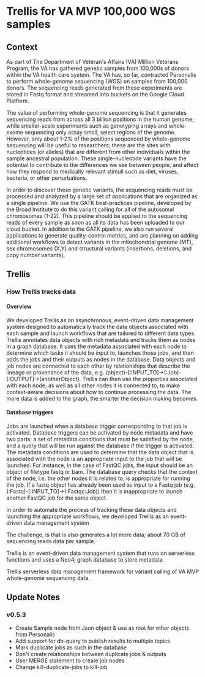 # Trellis for VA MVP 100,000 WGS samples

## Context
As part of The Department of Veteran's Affairs (VA) Million Veterans Program, the VA has gathered genetic samples from 100,000s of donors within the VA health care system. The VA has, so far, contracted Personalis to perform whole-genome sequencing (WGS) on samples from 100,000 donors. The sequencing reads generated from these experiments are stored in Fastq format and streamed into buckets on the Google Cloud Platform. 

The value of performing whole-genome sequencing is that it generates sequencing reads from across all 3 billion positions in the human genome, while smaller-scale experiments such as genotyping arrays and whole-exome sequencing only assay small, select regions of the genome. However, only about 1-2% of the positions sequenced by whole-genome sequencing will be useful to researchers; these are the sites with nucleotides (or alleles) that are different from other individuals within the sample ancestral population. These single-nucleotide variants have the potential to contribute to the differences we see between people, and affect how they respond to medically relevant stimuli such as diet, viruses, bacteria, or other perturbations.

In order to discover these genetic variants, the sequencing reads must be processed and analyzed by a large set of applications that are organized as a single pipeline. We use the GATK best-practices pipeline, developed by the Broad Institute to do this variant calling for all of the autosomal chromosomes (1-22). This pipeline should be applied to the sequencing reads of every sample as soon as all its data has been uploaded to our cloud bucket. In addition to the GATK pipeline, we also run several applications to generate quality-control metrics, and are planning on adding additional workflows to detect variants in the mitochondrial genome (MT), sex chromosomes (X,Y) and structural variants (insertions, deletions, and copy number variants).

## Trellis

### How Trellis tracks data
#### Overview
We developed Trellis as an asynchronous, event-driven data management system designed to automatically track the data objects associated with each sample and launch workflows that are tailored to different data types. Trellis annotates data objects with rich metadata and tracks them as nodes in a graph database. It uses the metadata associated with each node to determine which tasks it should be input to, launches those jobs, and then adds the jobs and their outputs as nodes in the database. Data objects and job nodes are connected to each other by relationships that describe the lineage or provenance of the data, e.g. (object)-[:INPUT_TO]->(:Job)-[:OUTPUT]->(anotherObject). Trellis can then use the properties associated with each node, as well as all other nodes it is connected to, to make context-aware decisions about how to continue processing the data. The more data is added to the graph, the smarter the decision making becomes.

#### Database triggers
Jobs are launched when a database trigger corresponding to that job is activated. Database triggers can be activated by node metadata and have two parts; a set of metadata conditions that must be satisfied by the node, and a query that will be run against the database if the trigger is activated. The metadata conditions are used to determine that the data object that is associated with the node is an appropriate input to the job that will be launched. For instance, in the case of FastQC jobs, the input should be an object of filetype fastq or bam. The database query checks that the context of the node, i.e. the other nodes it is related to, is appropriate for running the job. If a fastq object has already been used as input to a Fastq job (e.g. (:Fastq)-[:INPUT_TO]->(:Fastqc:Job)) then it is inappropriate to launch another FastQC job for the same object.


In order to automate the process of tracking these data objects and launching the appropriate workflows, we developed Trellis as an event-driven data management system

The challenge, is that is also generates a lot more data; about 70 GB of sequencing reads data per sample.



Trellis is an event-driven data management system that runs on serverless functions and uses a Neo4j graph database to store metadata.

Trellis serverless data management framework for variant calling of VA MVP whole-genome sequencing data.


## Update Notes
### v0.5.3
* Create Sample node from Json object & use as root for other objects from Personalis
* Add support for db-query to publish results to multiple topics
* Mark duplicate jobs as such in the database
* Don't create relationships between duplicate jobs & outputs
* User MERGE statement to create job nodes
* Change kill-duplicate-jobs to kill-job
